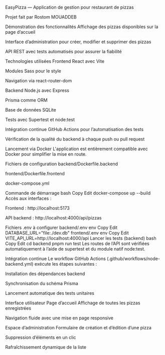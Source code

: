 EasyPizza — Application de gestion pour restaurant de pizzas

Projet fait par Rostom MOUADDEB

Démonstration des fonctionnalités
Affichage des pizzas disponibles sur la page d’accueil

Interface d’administration pour créer, modifier et supprimer des pizzas

API REST avec tests automatisés pour assurer la fiabilité

Technologies utilisées
Frontend
React avec Vite

Modules Sass pour le style

Navigation via react-router-dom

Backend
Node.js avec Express

Prisma comme ORM

Base de données SQLite

Tests avec Supertest et node:test

Intégration continue
GitHub Actions pour l’automatisation des tests

Vérification de la qualité du backend à chaque push ou pull request

Lancement via Docker
L'application est entièrement compatible avec Docker pour simplifier la mise en route.

Fichiers de configuration
backend/Dockerfile.backend

frontend/Dockerfile.frontend

docker-compose.yml

Commande de démarrage
bash
Copy
Edit
docker-compose up --build
Accès aux interfaces :

Frontend : http://localhost:5173

API backend : http://localhost:4000/api/pizzas



Fichiers .env à configurer
backend/.env
env
Copy
Edit
DATABASE_URL="file:./dev.db"
frontend/.env
env
Copy
Edit
VITE_API_URL=http://localhost:4000/api
Lancer les tests (backend)
bash
Copy
Edit
cd backend
pnpm run test
Les routes de l’API sont vérifiées automatiquement à l’aide de supertest et du module natif node:test.

Intégration continue
Le workflow GitHub Actions (.github/workflows/node-backend.yml) exécute les étapes suivantes :

Installation des dépendances backend

Synchronisation du schéma Prisma

Lancement automatique des tests unitaires

Interface utilisateur
Page d’accueil
Affichage de toutes les pizzas enregistrées

Navigation fluide avec une mise en page responsive

Espace d’administration
Formulaire de création et d’édition d’une pizza

Suppression d’éléments en un clic

Rafraîchissement dynamique de la liste

